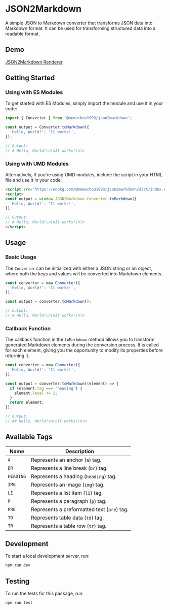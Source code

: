 # JSON2Markdown

A simple JSON to Markdown converter that transforms JSON data into Markdown format. It can be used for transforming structured data into a readable format.

## Demo

[JSON2Markdown Renderer](https://memochou1993.github.io/json2markdown-converter/)

## Getting Started

### Using with ES Modules

To get started with ES Modules, simply import the module and use it in your code:

```js
import { Converter } from '@memochou1993/json2markdown';

const output = Converter.toMarkdown({
  'Hello, World!': 'It works!',
});

// Output:
// # Hello, World!\n\nIt works!\n\n
```

### Using with UMD Modules

Alternatively, if you're using UMD modules, include the script in your HTML file and use it in your code:

```html
<script src="https://unpkg.com/@memochou1993/json2markdown/dist/index.umd.js"></script>
<script>
const output = window.JSON2Markdown.Converter.toMarkdown({
  'Hello, World!': 'It works!',
});

// Output:
// # Hello, World!\n\nIt works!\n\n
</script>
```

## Usage

### Basic Usage

The `Converter` can be initialized with either a JSON string or an object, where both the keys and values will be converted into Markdown elements.

```js
const converter = new Converter({
  'Hello, World!': 'It works!',
});

const output = converter.toMarkdown();

// Output:
// # Hello, World!\n\nIt works!\n\n
```

### Callback Function

The callback function in the `toMarkdown` method allows you to transform generated Markdown elements during the conversion process. It is called for each element, giving you the opportunity to modify its properties before returning it.

```js
const converter = new Converter({
  'Hello, World!': 'It works!',
});

const output = converter.toMarkdown((element) => {
  if (element.tag === 'heading') {
    element.level += 1;
  }
  return element;
});

// Output:
// ## Hello, World!\n\nIt works!\n\n
```

## Available Tags

| Name | Description |
| --- | --- |
| `A` | Represents an anchor (`a`) tag. |
| `BR` | Represents a line break (`br`) tag. |
| `HEADING` | Represents a heading (`heading`) tag. |
| `IMG` | Represents an image (`img`) tag. |
| `LI` | Represents a list item (`li`) tag. |
| `P` | Represents a paragraph (`p`) tag. |
| `PRE` | Represents a preformatted text (`pre`) tag. |
| `TD` | Represents table data (`td`) tag. |
| `TR` | Represents a table row (`tr`) tag. |

## Development

To start a local development server, run:

```bash
npm run dev
```

## Testing

To run the tests for this package, run:

```bash
npm run test
```

